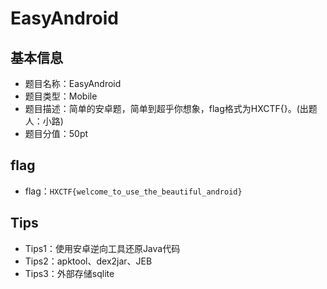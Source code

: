 # EasyAndroid

## 基本信息
- 题目名称：EasyAndroid
- 题目类型：Mobile
- 题目描述：简单的安卓题，简单到超乎你想象，flag格式为HXCTF{}。(出题人：小路)
- 题目分值：50pt

## flag
- flag：`HXCTF{welcome_to_use_the_beautiful_android}`

## Tips
- Tips1：使用安卓逆向工具还原Java代码
- Tips2：apktool、dex2jar、JEB
- Tips3：外部存储sqlite